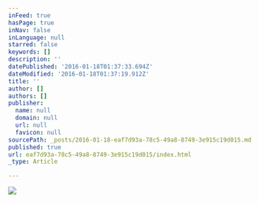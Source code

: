 ```yaml
---
inFeed: true
hasPage: true
inNav: false
inLanguage: null
starred: false
keywords: []
description: ''
datePublished: '2016-01-18T01:37:33.694Z'
dateModified: '2016-01-18T01:37:19.912Z'
title: ''
author: []
authors: []
publisher:
  name: null
  domain: null
  url: null
  favicon: null
sourcePath: _posts/2016-01-18-eaf7d93a-78c5-49a8-8749-3e915c19d015.md
published: true
url: eaf7d93a-78c5-49a8-8749-3e915c19d015/index.html
_type: Article

---
```

![](https://the-grid-user-content.s3-us-west-2.amazonaws.com/195aaf1f-cfdd-4361-8d6d-d92e50a24858.png)